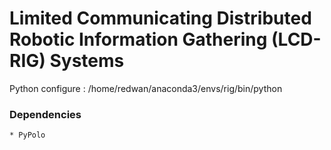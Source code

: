 # Limited Communicating Distributed Robotic Information Gathering (LCD-RIG) Systems

Python configure : /home/redwan/anaconda3/envs/rig/bin/python

### Dependencies
    * PyPolo